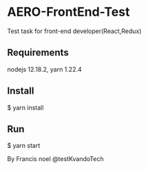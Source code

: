 # AERO-FrontEnd-Test

Test task for front-end developer(React,Redux)

## Requirements
 nodejs 12.18.2,
 yarn 1.22.4

## Install 
$ yarn install

## Run 
$ yarn start 

By Francis noel   @testKvandoTech
